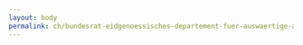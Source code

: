 ```yaml
---
layout: body
permalink: ch/bundesrat-eidgenoessisches-departement-fuer-auswaertige-angelegenheiten-direktion-fuer-entwicklung-und-zusammenarbeit-direktionsbereich-humanitaere-hilfe-und-schweizerisches-korps-fuer-humanitaere-hilfe-sektion-ressourcen-feld-h-personalgewinnung-und/
---
```


